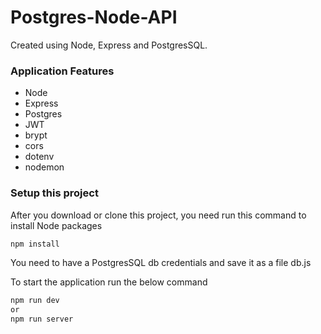 # Postgres-Node-API

Created using Node, Express and PostgresSQL.

### Application Features

- Node
- Express
- Postgres
- JWT
- brypt
- cors
- dotenv
- nodemon

### Setup this project

After you download or clone this project, you need run this command to install Node packages

```sh
npm install
```

You need to have a PostgresSQL db credentials and save it as a file db.js

To start the application run the below command

```sh
npm run dev
or
npm run server
```
